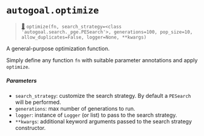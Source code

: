 # `autogoal.optimize`

> [📝](/usr/lib/python3/dist-packages/autogoal/utils/_helpers.py#L46)
> `optimize(fn, search_strategy=<class 'autogoal.search._pge.PESearch'>, generations=100, pop_size=10, allow_duplicates=False, logger=None, **kwargs)`

A general-purpose optimization function.

Simply define any function `fn` with suitable parameter annotations
and apply `optimize`.

##### Parameters

* `search_strategy`: customize the search strategy. By default a `PESearch` will be performed.
* `generations`: max number of generations to run.
* `logger`: instance of `Logger` (or list) to pass to the search strategy.
* `**kwargs`: additional keyword arguments passed to the search strategy constructor.
